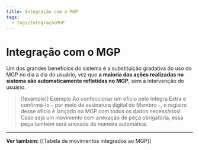 ```yaml
---
title: Integração com o MGP
tags:
  - tags/IntegraçãoMGP
---
```

# Integração com o MGP

Um dos grandes benefícios do sistema é a substituição gradativa do uso do MGP no dia a dia do usuário, vez que **a maioria das ações realizadas no sistema são automaticamente refletidas no MGP**, sem a intervenção do usuário.

>[!example|] Exemplo
>Ao confeccionar um ofício pelo Integra Extra e confirmá-lo – por meio de assinatura digital do Membro -, o registro desse ofício é lançado no MGP com todos os dados necessários! Caso seja um movimento com anexação de peça obrigatória, essa peça também será anexada de maneira automática.
___
**Ver também:** [[Tabela de movimentos integrados ao MGP]]

